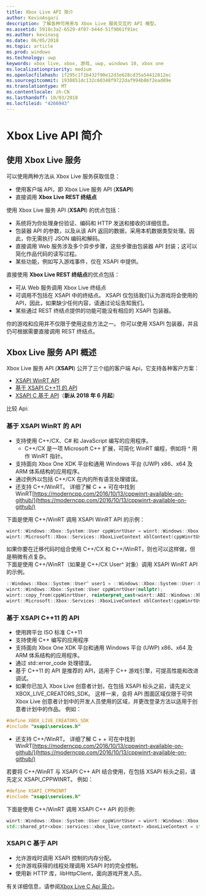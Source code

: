 ```yaml
---
title: Xbox Live API 简介
author: KevinAsgari
description: 了解各种可用来与 Xbox Live 服务交互的 API 模型。
ms.assetid: 5918c3a2-6529-4f07-b44d-51f9861f91ec
ms.author: kevinasg
ms.date: 06/05/2018
ms.topic: article
ms.prod: windows
ms.technology: uwp
keywords: xbox live, xbox, 游戏, uwp, windows 10, xbox one
ms.localizationpriority: medium
ms.openlocfilehash: 1f295c1f1b432f90e12d3e628cd35a54412812ec
ms.sourcegitcommit: 1938851dc132c60348f9722daf994b86f2ead09e
ms.translationtype: MT
ms.contentlocale: zh-CN
ms.lasthandoff: 10/03/2018
ms.locfileid: "4266943"
---
```

# <a name="introduction-to-xbox-live-apis"></a>Xbox Live API 简介

## <a name="use-xbox-live-services"></a>使用 Xbox Live 服务

可以使用两种方法从 Xbox Live 服务获取信息：

- 使用客户端 API，即 Xbox Live 服务 API (**XSAPI**)
- 直接调用 **Xbox Live REST 终结点**

使用 Xbox Live 服务 API (**XSAPI**) 的优点包括：

- 系统将为你处理身份验证、编码和 HTTP 发送和接收的详细信息。
- 包装器 API 的参数，以及从该 API 返回的数据，采用本机数据类型处理。因此，你无需执行 JSON 编码和解码。
- 直接调用 Web 服务涉及多个异步步骤，这些步骤由包装器 API 封装；这可以简化作品代码的读写过程。
- 某些功能，例如写入游戏事件，仅在 XSAPI 中提供。

直接使用 **Xbox Live REST 终结点**的优点包括：

- 可从 Web 服务调用 Xbox Live 终结点
- 可调用不包括在 XSAPI 中的终结点。  XSAPI 仅包括我们认为游戏将会使用的 API，因此，如果缺少任何内容，请通过论坛告知我们。
- 某些通过 REST 终结点提供的功能可能没有相应的 XSAPI 包装器。

你的游戏和应用并不仅限于使用这些方法之一。 你可以使用 XSAPI 包装器，并且仍可根据需要直接调用 REST 终结点。

## <a name="xbox-live-services-api-overview"></a>Xbox Live 服务 API 概述 ##

Xbox Live 服务 API (**XSAPI**) 公开了三个组的客户端 Api，它支持各种客户方案：

- [XSAPI WinRT API](#xsapi-winrt-based-api)
- [基于 XSAPI C++11 的 API](#xsapi-c++11-based-api)
- [XSAPI C 基于 API](#xsapi-c-based-api)（**新从 2018 年 6 月起**）

比较 Api:

### <a name="xsapi-winrt-based-api"></a>基于 XSAPI WinRT 的 API

- 支持使用 C++/CX、C# 和 JavaScript 编写的应用程序。
    - C++/CX 是一项 Microsoft C++ 扩展，可简化 WinRT 编程，例如将 ^ 用作 WinRT 指针。
- 支持面向 Xbox One XDK 平台和通用 Windows 平台 (UWP) x86、x64 及 ARM 体系结构的应用程序。
- 通过例外以包括 C++/CX 在内的所有语言处理错误。
- 还支持 C++/WinRT。  详细了解 C + + 可在中找到 WinRT[https://moderncpp.com/2016/10/13/cppwinrt-available-on-github/](https://moderncpp.com/2016/10/13/cppwinrt-available-on-github/)

下面是使用 C++/WinRT 调用 XSAPI WinRT API 的示例：

```c++
winrt::Windows::Xbox::System::User cppWinrtUser = winrt::Windows::Xbox::System::User::Users().GetAt(0);
winrt::Microsoft::Xbox::Services::XboxLiveContext xblContext(cppWinrtUser);
```

如果你要在迁移代码时组合使用 C++/CX 和 C++/WinRT，则也可以这样做，但是稍微有点复杂。  
下面是使用 C++/WinRT（如果是 C++/CX User^ 对象）调用 XSAPI WinRT API 的示例。

```c++
::Windows::Xbox::System::User^ user1 = ::Windows::Xbox::System::User::Users->GetAt(0);
winrt::Windows::Xbox::System::User cppWinrtUser(nullptr);
winrt::copy_from(cppWinrtUser, reinterpret_cast<winrt::ABI::Windows::Xbox::System::IUser*>(user1));
winrt::Microsoft::Xbox::Services::XboxLiveContext xblContext(cppWinrtUser);
```


### <a name="xsapi-c11-based-api"></a>基于 XSAPI C++11 的 API

- 使用跨平台 ISO 标准 C++11
- 支持使用 C++ 编写的应用程序
- 支持面向 Xbox One XDK 平台和通用 Windows 平台 (UWP) x86、x64 及 ARM 体系结构的应用程序。
- 通过 std::error_code 处理错误。
- 基于 C++11 的 API 是推荐的 API，适用于 C++ 游戏引擎，可提高性能和改进调试。
- 如果你已加入 Xbox Live 创意者计划，在包括 XSAPI 标头之前，请先定义 XBOX_LIVE_CREATORS_SDK。 这样一来，会将 API 图面区域仅限于可供 Xbox Live 创意者计划中的开发人员使用的区域，并更改登录方法以适用于创意者计划中的作品。  例如：

```c++
#define XBOX_LIVE_CREATORS_SDK
#include "xsapi\services.h"
```

- 还支持 C++/WinRT。  详细了解 C + + 可在中找到 WinRT[https://moderncpp.com/2016/10/13/cppwinrt-available-on-github/](https://moderncpp.com/2016/10/13/cppwinrt-available-on-github/)

若要将 C++/WinRT 与 XSAPI C++ API 结合使用，在包括 XSAPI 标头之前，请先定义 XSAPI_CPPWINRT。  例如：

```c++
#define XSAPI_CPPWINRT
#include "xsapi\services.h"
```

下面是使用 C++/WinRT 调用 XSAPI C++ API 的示例:

```c++
winrt::Windows::Xbox::System::User cppWinrtUser = winrt::Windows::Xbox::System::User::Users().GetAt(0);
std::shared_ptr<xbox::services::xbox_live_context> xboxLiveContext = std::make_shared<xbox::services::xbox_live_context>(cppWinrtUser);
```

### <a name="xsapi-c-based-api"></a>XSAPI C 基于 API

- 允许游戏时调用 XSAPI 控制的内存分配。
- 允许游戏获得的线程处理调用 XSAPI 时的完全控制。
- 使用新 HTTP 库，libHttpClient，面向游戏开发人员。

有关详细信息，请参阅[Xbox Live C Api 简介](xsapi-flat-c.md)。
